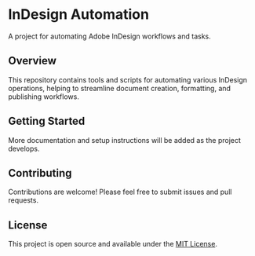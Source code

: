 # InDesign Automation

A project for automating Adobe InDesign workflows and tasks.

## Overview

This repository contains tools and scripts for automating various InDesign operations, helping to streamline document creation, formatting, and publishing workflows.

## Getting Started

More documentation and setup instructions will be added as the project develops.

## Contributing

Contributions are welcome! Please feel free to submit issues and pull requests.

## License

This project is open source and available under the [MIT License](LICENSE).
